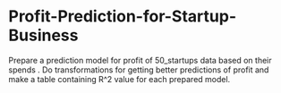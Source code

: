# Profit-Prediction-for-Startup-Business
Prepare a prediction model for profit of 50_startups data based on their spends . Do transformations for getting better predictions of profit and make a table containing R^2 value for each prepared model.
